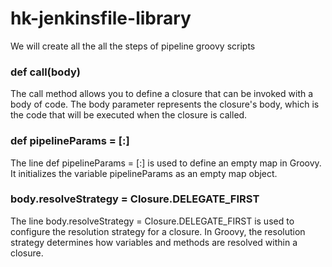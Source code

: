 # hk-jenkinsfile-library
We will create all the all the steps of pipeline groovy scripts

### def call(body)
The call method allows you to define a closure that can be invoked with a body of code. The body parameter represents the closure's body, which is the code that will be executed when the closure is called.

### def pipelineParams = [:]
The line def pipelineParams = [:] is used to define an empty map in Groovy. It initializes the variable pipelineParams as an empty map object.

### body.resolveStrategy = Closure.DELEGATE_FIRST
The line body.resolveStrategy = Closure.DELEGATE_FIRST is used to configure the resolution strategy for a closure. In Groovy, the resolution strategy determines how variables and methods are resolved within a closure.

